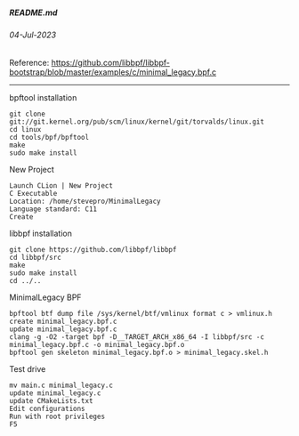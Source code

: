 ##### README.md
###### 04-Jul-2023
Reference: https://github.com/libbpf/libbpf-bootstrap/blob/master/examples/c/minimal_legacy.bpf.c
<hr />

bpftool installation
```
git clone git://git.kernel.org/pub/scm/linux/kernel/git/torvalds/linux.git
cd linux
cd tools/bpf/bpftool
make
sudo make install
```
New Project
```
Launch CLion | New Project
C Executable
Location: /home/stevepro/MinimalLegacy
Language standard: C11
Create
```
libbpf installation
```
git clone https://github.com/libbpf/libbpf
cd libbpf/src
make
sudo make install
cd ../..
```
MinimalLegacy BPF
```
bpftool btf dump file /sys/kernel/btf/vmlinux format c > vmlinux.h
create minimal_legacy.bpf.c
update minimal_legacy.bpf.c
clang -g -O2 -target bpf -D__TARGET_ARCH_x86_64 -I libbpf/src -c minimal_legacy.bpf.c -o minimal_legacy.bpf.o
bpftool gen skeleton minimal_legacy.bpf.o > minimal_legacy.skel.h
```
Test drive
```
mv main.c minimal_legacy.c
update minimal_legacy.c
update CMakeLists.txt
Edit configurations
Run with root privileges
F5
```
